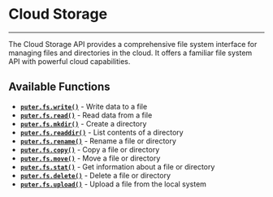# Cloud Storage
* * *

The Cloud Storage API provides a comprehensive file system interface for managing files and directories in the cloud. It offers a familiar file system API with powerful cloud capabilities.

[](#available-functions)Available Functions
-------------------------------------------

*   **[`puter.fs.write()`](https://docs.puter.com/FS/write/)** - Write data to a file
*   **[`puter.fs.read()`](https://docs.puter.com/FS/read/)** - Read data from a file
*   **[`puter.fs.mkdir()`](https://docs.puter.com/FS/mkdir/)** - Create a directory
*   **[`puter.fs.readdir()`](https://docs.puter.com/FS/readdir/)** - List contents of a directory
*   **[`puter.fs.rename()`](https://docs.puter.com/FS/rename/)** - Rename a file or directory
*   **[`puter.fs.copy()`](https://docs.puter.com/FS/copy/)** - Copy a file or directory
*   **[`puter.fs.move()`](https://docs.puter.com/FS/move/)** - Move a file or directory
*   **[`puter.fs.stat()`](https://docs.puter.com/FS/stat/)** - Get information about a file or directory
*   **[`puter.fs.delete()`](https://docs.puter.com/FS/delete/)** - Delete a file or directory
*   **[`puter.fs.upload()`](https://docs.puter.com/FS/upload/)** - Upload a file from the local system
